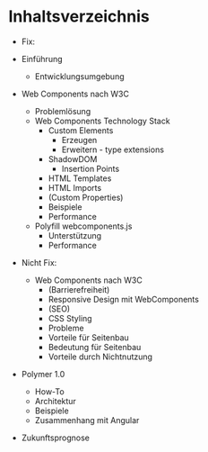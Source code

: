 # Inhaltsverzeichnis

- Fix:
- Einführung
  - Entwicklungsumgebung
- Web Components nach W3C
  - Problemlösung
  - Web Components Technology Stack
    - Custom Elements
      - Erzeugen
      - Erweitern - type extensions
    - ShadowDOM
      - Insertion Points
    - HTML Templates
    - HTML Imports
    - (Custom Properties)
    - Beispiele
    - Performance
  - Polyfill webcomponents.js
    - Unterstützung
    - Performance

- Nicht Fix:
  - Web Components nach W3C
    - (Barrierefreiheit)
    - Responsive Design mit WebComponents
    - (SEO)
    - CSS Styling
    - Probleme
    - Vorteile für Seitenbau
    - Bedeutung für Seitenbau
    - Vorteile durch Nichtnutzung
- Polymer 1.0
  - How-To
  - Architektur
  - Beispiele
  - Zusammenhang mit Angular
- Zukunftsprognose
